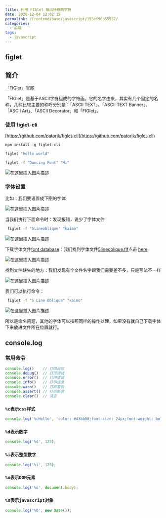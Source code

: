```yaml
---
title: 利用 FIGlet 输出特殊的字符
date: 2020-12-04 12:02:15
permalink: /frontend/base/javascript/155ef96b55587/
categories:
  - 前端
tags:
  - javascript
---
```


## figlet

## 简介

[「FIGlet」官网](http://www.figlet.org/)

「FIGlet」是基于ASCII字符组成的字符画。它的名字由来，其实有几个固定的名称，几种比较主要的称呼分别是：「ASCII TEXT」、「ASCII TEXT Banner」、「ASCII Art」、「ASCII Decorator」和「FIGlet」。

### 使用 figlet-cli

[https://github.com/patorjk/figlet-cli](https://github.com/patorjk/figlet-cli)

```js
npm install -g figlet-cli

figlet "hello world"

figlet -f "Dancing Font" "Hi"

```

![在这里插入图片描述](https://img-blog.csdnimg.cn/20201204120013819.png?x-oss-process=image/watermark,type_ZmFuZ3poZW5naGVpdGk,shadow_10,text_aHR0cHM6Ly9ibG9nLmNzZG4ubmV0L2thaW1vMzEz,size_16,color_FFFFFF,t_70)

### 字体设置

比如：我们要设置成下图的字体

![在这里插入图片描述](https://img-blog.csdnimg.cn/20201204120036851.png?x-oss-process=image/watermark,type_ZmFuZ3poZW5naGVpdGk,shadow_10,text_aHR0cHM6Ly9ibG9nLmNzZG4ubmV0L2thaW1vMzEz,size_16,color_FFFFFF,t_70)

当我们执行下面命令时：发现报错，说少了字体文件

```bash
 figlet -f "5lineoblique" "kaimo"
```

![在这里插入图片描述](https://img-blog.csdnimg.cn/20201204120052610.png)

下载字体文件[font database](http://www.figlet.org/fontdb.cgi)：我们找到字体文件[5lineoblique.flf](http://www.figlet.org/fontdb_example.cgi?font=5lineoblique.flf)点击 [here](http://www.figlet.org/fonts/5lineoblique.flf)

![在这里插入图片描述](https://img-blog.csdnimg.cn/20201204120104924.png?x-oss-process=image/watermark,type_ZmFuZ3poZW5naGVpdGk,shadow_10,text_aHR0cHM6Ly9ibG9nLmNzZG4ubmV0L2thaW1vMzEz,size_16,color_FFFFFF,t_70)

找到文件缺失的地方：我们发现有个文件名字跟我们需要差不多，只是写法不一样

![在这里插入图片描述](https://img-blog.csdnimg.cn/20201204120125490.png?x-oss-process=image/watermark,type_ZmFuZ3poZW5naGVpdGk,shadow_10,text_aHR0cHM6Ly9ibG9nLmNzZG4ubmV0L2thaW1vMzEz,size_16,color_FFFFFF,t_70)

我们可以执行命令：

```bash
 figlet -f "5 Line Oblique" "kaimo"
```

![在这里插入图片描述](https://img-blog.csdnimg.cn/2020120412013985.png?x-oss-process=image/watermark,type_ZmFuZ3poZW5naGVpdGk,shadow_10,text_aHR0cHM6Ly9ibG9nLmNzZG4ubmV0L2thaW1vMzEz,size_16,color_FFFFFF,t_70)

所以是命名问题，其他的字体可以按照同样的操作处理，如果没有就自己下载字体下来放进文件所在位置就行。

## console.log

### 常用命令

```js
console.log()    // 打印日志
console.debug()  // 打印调试
console.error()  // 打印错误
console.info()   // 打印信息
console.warn()   // 打印警告
console.assert() // 打印断言
console.clear()  // 清空
```

### `%c表示css样式`

```js
console.log('%cHello', 'color: #43bb88;font-size: 24px;font-weight: bold;text-decoration: underline;');
```

### `%d表示数字`

```js
console.log('%d', 123);
```

### `%i表示整型数字`

```js
console.log('%i', 123);
```

### `%o表示DOM元素`

```js
console.log('%o', document.body);
```

### `%O表示javascript对象`

```js
console.log('%O', new Date());
```